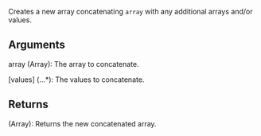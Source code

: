 Creates a new array concatenating `array` with any additional arrays and/or values.

## Arguments
array (Array): The array to concatenate.

[values] (...*): The values to concatenate.


## Returns
(Array): Returns the new concatenated array.
